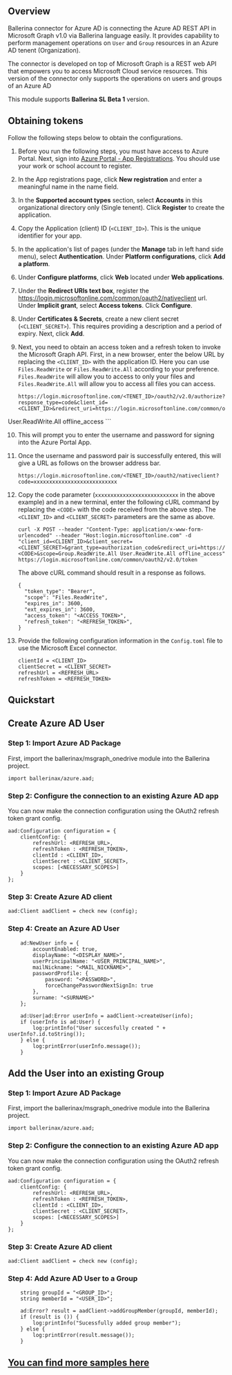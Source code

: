 ## Overview
Ballerina connector for Azure AD is connecting the Azure AD REST API in Microsoft Graph v1.0 via Ballerina language 
easily. It provides capability to perform management operations on `User` and `Group` resources in an Azure AD tenent 
(Organization).

The connector is developed on top of Microsoft Graph is a REST web API that empowers you to access Microsoft Cloud 
service resources. This version of the connector only supports the operations on users and groups of an Azure AD
 
This module supports **Ballerina SL Beta 1**  version.
 
## Obtaining tokens
Follow the following steps below to obtain the configurations.

1. Before you run the following steps, you must have access to Azure Portal. Next, sign into [Azure Portal - App Registrations](https://portal.azure.com/#blade/Microsoft_AAD_RegisteredApps/ApplicationsListBlade). You should use your  work or school account to register.

2. In the App registrations page, click **New registration** and enter a meaningful name in the name field.

3. In the **Supported account types** section, select **Accounts** in this organizational directory only (Single tenent). 
Click **Register** to create the application.
    
4. Copy the Application (client) ID (`<CLIENT_ID>`). This is the unique identifier for your app.
    
5. In the application's list of pages (under the **Manage** tab in left hand side menu), select **Authentication**.
    Under **Platform configurations**, click **Add a platform**.

6. Under **Configure platforms**, click **Web** located under **Web applications**.

7. Under the **Redirect URIs text box**, register the https://login.microsoftonline.com/common/oauth2/nativeclient url.
   Under **Implicit grant**, select **Access tokens**.
   Click **Configure**.

8. Under **Certificates & Secrets**, create a new client secret (`<CLIENT_SECRET>`). This requires providing a 
description and a period of expiry. Next, click **Add**.

9. Next, you need to obtain an access token and a refresh token to invoke the Microsoft Graph API.
First, in a new browser, enter the below URL by replacing the `<CLIENT_ID>` with the application ID. Here you can use 
`Files.ReadWrite` or `Files.ReadWrite.All` according to your preference. `Files.ReadWrite` will allow you to access to 
only your files and `Files.ReadWrite.All` will allow you to access all files you can access.

    ```
    https://login.microsoftonline.com/<TENET_ID>/oauth2/v2.0/authorize?response_type=code&client_id=<CLIENT_ID>&redirect_uri=https://login.microsoftonline.com/common/oauth2/nativeclient&scope=Group.ReadWrite.All 
User.ReadWrite.All offline_access
    ```

10. This will prompt you to enter the username and password for signing into the Azure Portal App.

11. Once the username and password pair is successfully entered, this will give a URL as follows on the browser address 
bar.

    `https://login.microsoftonline.com/<TENET_ID>/oauth2/nativeclient?code=xxxxxxxxxxxxxxxxxxxxxxxxxxx`

12. Copy the code parameter (`xxxxxxxxxxxxxxxxxxxxxxxxxxx` in the above example) and in a new terminal, enter the 
following cURL command by replacing the `<CODE>` with the code received from the above step. The `<CLIENT_ID>` and 
`<CLIENT_SECRET>` parameters are the same as above.

    ```
    curl -X POST --header "Content-Type: application/x-www-form-urlencoded" --header "Host:login.microsoftonline.com" -d "client_id=<CLIENT_ID>&client_secret=<CLIENT_SECRET>&grant_type=authorization_code&redirect_uri=https://login.microsoftonline.com/common/oauth2/nativeclient&code=<CODE>&scope=Group.ReadWrite.All User.ReadWrite.All offline_access" https://login.microsoftonline.com/common/oauth2/v2.0/token
    ```

    The above cURL command should result in a response as follows.
    ```
    {
      "token_type": "Bearer",
      "scope": "Files.ReadWrite",
      "expires_in": 3600,
      "ext_expires_in": 3600,
      "access_token": "<ACCESS_TOKEN>",
      "refresh_token": "<REFRESH_TOKEN>",
    }
    ```

13. Provide the following configuration information in the `Config.toml` file to use the Microsoft Excel connector.

    ```ballerina
    clientId = <CLIENT_ID>
    clientSecret = <CLIENT_SECRET>
    refreshUrl = <REFRESH_URL>
    refreshToken = <REFRESH_TOKEN>
    ```

## Quickstart
## Create Azure AD User
### Step 1: Import Azure AD Package
First, import the ballerinax/msgraph_onedrive module into the Ballerina project.
```ballerina
import ballerinax/azure.aad;
```
### Step 2: Configure the connection to an existing Azure AD app
You can now make the connection configuration using the OAuth2 refresh token grant config.
```ballerina
aad:Configuration configuration = {
    clientConfig: {
        refreshUrl: <REFRESH_URL>,
        refreshToken : <REFRESH_TOKEN>,
        clientId : <CLIENT_ID>,
        clientSecret : <CLIENT_SECRET>,
        scopes: [<NECESSARY_SCOPES>]
    }
};
```
### Step 3: Create Azure AD client
```ballerina
aad:Client aadClient = check new (config);
```
### Step 4: Create an Azure AD User
```ballerina
    ad:NewUser info = {
        accountEnabled: true,
        displayName: "<DISPLAY_NAME>",
        userPrincipalName: "<USER_PRINCIPAL_NAME>",
        mailNickname: "<MAIL_NICKNAME>",
        passwordProfile: {
            password: "<PASSWORD>",
            forceChangePasswordNextSignIn: true
        },
        surname: "<SURNAME>"
    };

    ad:User|ad:Error userInfo = aadClient->createUser(info);
    if (userInfo is ad:User) {
        log:printInfo("User succesfully created " + userInfo?.id.toString());
    } else {
        log:printError(userInfo.message());
    }
```

## Add the User into an existing Group
### Step 1: Import Azure AD Package
First, import the ballerinax/msgraph_onedrive module into the Ballerina project.
```ballerina
import ballerinax/azure.aad;
```
### Step 2: Configure the connection to an existing Azure AD app
You can now make the connection configuration using the OAuth2 refresh token grant config.
```ballerina
aad:Configuration configuration = {
    clientConfig: {
        refreshUrl: <REFRESH_URL>,
        refreshToken : <REFRESH_TOKEN>,
        clientId : <CLIENT_ID>,
        clientSecret : <CLIENT_SECRET>,
        scopes: [<NECESSARY_SCOPES>]
    }
};
```
### Step 3: Create Azure AD client
```ballerina
aad:Client aadClient = check new (config);
```
### Step 4: Add Azure AD User to a Group
```ballerina
    string groupId = "<GROUP_ID>";
    string memberId = "<USER_ID>";

    ad:Error? result = aadClient->addGroupMember(groupId, memberId);
    if (result is ()) {
        log:printInfo("Sucessfully added group member");
    } else {
        log:printError(result.message());
    }
```
## [You can find more samples here](https://github.com/ballerina-platform/module-ballerinax-azure.ad/tree/master/aad/samples)
